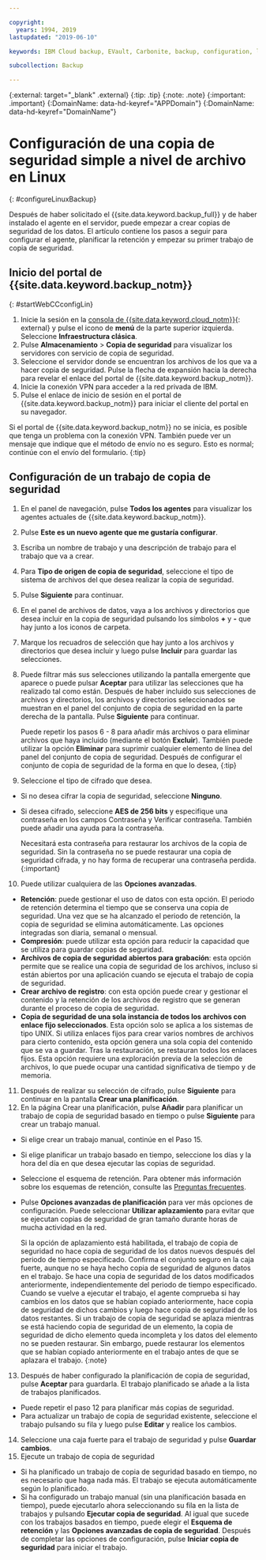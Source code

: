 ```yaml
---

copyright:
  years: 1994, 2019
lastupdated: "2019-06-10"

keywords: IBM Cloud backup, EVault, Carbonite, backup, configuration, linux

subcollection: Backup

---
```

{:external: target="_blank" .external}
{:tip: .tip}
{:note: .note}
{:important: .important}
{:DomainName: data-hd-keyref="APPDomain"}
{:DomainName: data-hd-keyref="DomainName"}

# Configuración de una copia de seguridad simple a nivel de archivo en Linux
{: #configureLinuxBackup}

Después de haber solicitado el {{site.data.keyword.backup_full}} y de haber instalado el agente en el servidor, puede empezar a crear copias de seguridad de los datos. El artículo contiene los pasos a seguir para configurar el agente, planificar la retención y empezar su primer trabajo de copia de seguridad.

## Inicio del portal de {{site.data.keyword.backup_notm}}
{: #startWebCCconfigLin}

1. Inicie la sesión en la [consola de {{site.data.keyword.cloud_notm}}](https://{DomainName}){: external} y pulse el icono de **menú** de la parte superior izquierda. Seleccione **Infraestructura clásica**.
2. Pulse **Almacenamiento** > **Copia de seguridad** para visualizar los servidores con servicio de copia de seguridad.
2. Seleccione el servidor donde se encuentran los archivos de los que va a hacer copia de seguridad. Pulse la flecha de expansión hacia la derecha para revelar el enlace del portal de {{site.data.keyword.backup_notm}}.
3. Inicie la conexión VPN para acceder a la red privada de IBM.
4. Pulse el enlace de inicio de sesión en el portal de {{site.data.keyword.backup_notm}} para iniciar el cliente del portal en su navegador.<br/>

  Si el portal de {{site.data.keyword.backup_notm}} no se inicia, es posible que tenga un problema con la conexión VPN. También puede ver un mensaje que indique que el método de envío no es seguro. Esto es normal; continúe con el envío del formulario.
  {:tip}

## Configuración de un trabajo de copia de seguridad

1. En el panel de navegación, pulse **Todos los agentes** para visualizar los agentes actuales de {{site.data.keyword.backup_notm}}.
2. Pulse **Este es un nuevo agente que me gustaría configurar**.
3. Escriba un nombre de trabajo y una descripción de trabajo para el trabajo que va a crear.
4. Para **Tipo de origen de copia de seguridad**, seleccione el tipo de sistema de archivos del que desea realizar la copia de seguridad.
5. Pulse **Siguiente** para continuar.
6. En el panel de archivos de datos, vaya a los archivos y directorios que desea incluir en la copia de seguridad pulsando los símbolos **+** y **-** que hay junto a los iconos de carpeta.
7. Marque los recuadros de selección que hay junto a los archivos y directorios que desea incluir y luego pulse **Incluir** para guardar las selecciones.
8. Puede filtrar más sus selecciones utilizando la pantalla emergente que aparece o puede pulsar **Aceptar** para utilizar las selecciones que ha realizado tal como están. Después de haber incluido sus selecciones de archivos y directorios, los archivos y directorios seleccionados se muestran en el panel del conjunto de copia de seguridad en la parte derecha de la pantalla. Pulse **Siguiente** para continuar.

   Puede repetir los pasos 6 - 8 para añadir más archivos o para eliminar archivos que haya incluido (mediante el botón **Excluir**). También puede utilizar la opción **Eliminar** para suprimir cualquier elemento de línea del panel del conjunto de copia de seguridad. Después de configurar el conjunto de copia de seguridad de la forma en que lo desea,
   {:tip}
9. Seleccione el tipo de cifrado que desea.
  - Si no desea cifrar la copia de seguridad, seleccione **Ninguno**.
  - Si desea cifrado, seleccione **AES de 256 bits** y especifique una contraseña en los campos Contraseña y Verificar contraseña. También puede añadir una ayuda para la contraseña.

    Necesitará esta contraseña para restaurar los archivos de la copia de seguridad. Sin la contraseña no se puede restaurar una copia de seguridad cifrada, y no hay forma de recuperar una contraseña perdida.
    {:important}
10. Puede utilizar cualquiera de las **Opciones avanzadas**.
  - **Retención**: puede gestionar el uso de datos con esta opción. El periodo de retención determina el tiempo que se conserva una copia de seguridad. Una vez que se ha alcanzado el periodo de retención, la copia de seguridad se elimina automáticamente. Las opciones integradas son diaria, semanal o mensual.
  - **Compresión**: puede utilizar esta opción para reducir la capacidad que se utiliza para guardar copias de seguridad.
  - **Archivos de copia de seguridad abiertos para grabación**: esta opción permite que se realice una copia de seguridad de los archivos, incluso si están abiertos por una aplicación cuando se ejecuta el trabajo de copia de seguridad.
  - **Crear archivo de registro**: con esta opción puede crear y gestionar el contenido y la retención de los archivos de registro que se generan durante el proceso de copia de seguridad.
  - **Copia de seguridad de una sola instancia de todos los archivos con enlace fijo seleccionados**. Esta opción solo se aplica a los sistemas de tipo UNIX. Si utiliza enlaces fijos para crear varios nombres de archivos para cierto contenido, esta opción genera una sola copia del contenido que se va a guardar. Tras la restauración, se restauran todos los enlaces fijos. Esta opción requiere una exploración previa de la selección de archivos, lo que puede ocupar una cantidad significativa de tiempo y de memoria.
11. Después de realizar su selección de cifrado, pulse **Siguiente** para continuar en la pantalla **Crear una planificación**.
12. En la página Crear una planificación, pulse **Añadir** para planificar un trabajo de copia de seguridad basado en tiempo o pulse **Siguiente** para crear un trabajo manual.
  - Si elige crear un trabajo manual, continúe en el Paso 15.
  - Si elige planificar un trabajo basado en tiempo, seleccione los días y la hora del día en que desea ejecutar las copias de seguridad.
  - Seleccione el esquema de retención. Para obtener más información sobre los esquemas de retención, consulte las [Preguntas frecuentes](/docs/infrastructure/Backup?topic=Backup-faqs).
  - Pulse **Opciones avanzadas de planificación** para ver más opciones de configuración. Puede seleccionar **Utilizar aplazamiento** para evitar que se ejecutan copias de seguridad de gran tamaño durante horas de mucha actividad en la red.

    Si la opción de aplazamiento está habilitada, el trabajo de copia de seguridad no hace copia de seguridad de los datos nuevos después del periodo de tiempo especificado. Confirma el conjunto seguro en la caja fuerte, aunque no se haya hecho copia de seguridad de algunos datos en el trabajo. Se hace una copia de seguridad de los datos modificados anteriormente, independientemente del periodo de tiempo especificado. <br/> Cuando se vuelve a ejecutar el trabajo, el agente comprueba si hay cambios en los datos que se habían copiado anteriormente, hace copia de seguridad de dichos cambios y luego hace copia de seguridad de los datos restantes. Si un trabajo de copia de seguridad se aplaza mientras se está haciendo copia de seguridad de un elemento, la copia de seguridad de dicho elemento queda incompleta y los datos del elemento no se pueden restaurar. Sin embargo, puede restaurar los elementos que se habían copiado anteriormente en el trabajo antes de que se aplazara el trabajo.
    {:note}
13. Después de haber configurado la planificación de copia de seguridad, pulse **Aceptar** para guardarla. El trabajo planificado se añade a la lista de trabajos planificados.
  - Puede repetir el paso 12 para planificar más copias de seguridad.
  - Para actualizar un trabajo de copia de seguridad existente, seleccione el trabajo pulsando su fila y luego pulse **Editar** y realice los cambios.
14. Seleccione una caja fuerte para el trabajo de seguridad y pulse **Guardar cambios**.
15. Ejecute un trabajo de copia de seguridad
  - Si ha planificado un trabajo de copia de seguridad basado en tiempo, no es necesario que haga nada más. El trabajo se ejecuta automáticamente según lo planificado.
  - Si ha configurado un trabajo manual (sin una planificación basada en tiempo), puede ejecutarlo ahora seleccionando su fila en la lista de trabajos y pulsando **Ejecutar copia de seguridad**. Al igual que sucede con los trabajos basados en tiempo, puede elegir el **Esquema de retención** y las **Opciones avanzadas de copia de seguridad**. Después de completar las opciones de configuración, pulse **Iniciar copia de seguridad** para iniciar el trabajo.
